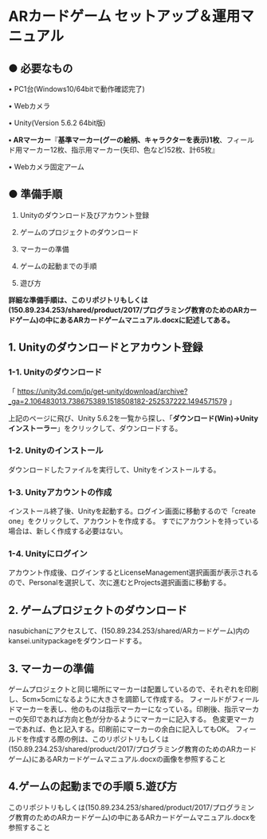 # ARカードゲーム セットアップ＆運用マニュアル
## ● 必要なもの

• PC1台(Windows10/64bitで動作確認完了)

• Webカメラ

• Unity(Version 5.6.2 64bit版)

**• ARマーカー**『**基準マーカー(グーの絵柄、キャラクターを表示)1枚**、フィールド用マーカー12枚、指示用マーカー(矢印、色など)52枚、計65枚』

• Webカメラ固定アーム

## ● 準備手順
1. Unityのダウンロード及びアカウント登録

2. ゲームのプロジェクトのダウンロード

3. マーカーの準備

4. ゲームの起動までの手順

5. 遊び方

**詳細な準備手順は、このリポジトリもしくは(150.89.234.253/shared/product/2017/プログラミング教育のためのARカードゲーム)の中にあるARカードゲームマニュアル.docxに記述してある。**

## 1. Unityのダウンロードとアカウント登録
### 1-1. Unityのダウンロード
「 https://unity3d.com/jp/get-unity/download/archive?_ga=2.106483013.738675389.1518508182-252537222.1494571579 」

上記のページに飛び、Unity 5.6.2を一覧から探し、「**ダウンロード(Win)→Unityインストーラー**」をクリックして、ダウンロードする。

### 1-2. Unityのインストール
ダウンロードしたファイルを実行して、Unityをインストールする。

### 1-3. Unityアカウントの作成
インストール終了後、Unityを起動する。ログイン画面に移動するので「create one」をクリックして、アカウントを作成する。
すでにアカウントを持っている場合は、新しく作成する必要はない。

### 1-4. Unityにログイン
アカウント作成後、ログインするとLicenseManagement選択画面が表示されるので、Personalを選択して、次に進むとProjects選択画面に移動する。

## 2. ゲームプロジェクトのダウンロード
nasubichanにアクセスして、(150.89.234.253/shared/ARカードゲーム)内のkansei.unitypackageをダウンロードする。

## 3. マーカーの準備
ゲームプロジェクトと同じ場所にマーカーは配置しているので、それぞれを印刷し、5cm×5cmになるように大きさを調節して作成する。
フィールドがフィールドマーカーを表し、他のものは指示マーカーになっている。印刷後、指示マーカーの矢印であれば方向と色が分かるようにマーカーに記入する。
色変更マーカーであれば、色と記入する。印刷前にマーカーの余白に記入してもOK。 フィールドを作成する際の例は、このリポジトリもしくは(150.89.234.253/shared/product/2017/プログラミング教育のためのARカードゲーム)にあるARカードゲームマニュアル.docxの画像を参照すること

## 4.ゲームの起動までの手順 5.遊び方
このリポジトリもしくは(150.89.234.253/shared/product/2017/プログラミング教育のためのARカードゲーム)の中にあるARカードゲームマニュアル.docxを参照すること
















